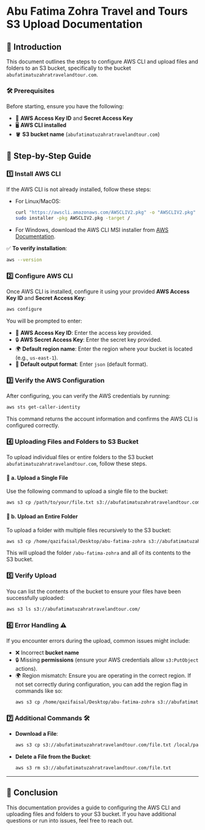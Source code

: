 # Abu Fatima Zohra Travel and Tours S3 Upload Documentation 

## 📄 Introduction
This document outlines the steps to configure AWS CLI and upload files and folders to an S3 bucket, specifically to the bucket `abufatimatuzahratravelandtour.com`.

### 🛠️ Prerequisites
Before starting, ensure you have the following:
- 🔑 **AWS Access Key ID** and **Secret Access Key**
- 🖥️ **AWS CLI installed**
- 🪣 **S3 bucket name** (`abufatimatuzahratravelandtour.com`)

## 📜 Step-by-Step Guide

### 1️⃣ Install AWS CLI
If the AWS CLI is not already installed, follow these steps:

- For Linux/MacOS:
  ```bash
  curl "https://awscli.amazonaws.com/AWSCLIV2.pkg" -o "AWSCLIV2.pkg"
  sudo installer -pkg AWSCLIV2.pkg -target /
  ```

- For Windows, download the AWS CLI MSI installer from [AWS Documentation](https://docs.aws.amazon.com/cli/latest/userguide/getting-started-install.html).

✅ **To verify installation**:
```bash
aws --version
```

### 2️⃣ Configure AWS CLI
Once AWS CLI is installed, configure it using your provided **AWS Access Key ID** and **Secret Access Key**:

```bash
aws configure
```

You will be prompted to enter:
- 🔑 **AWS Access Key ID**: Enter the access key provided.
- 🔒 **AWS Secret Access Key**: Enter the secret key provided.
- 🌍 **Default region name**: Enter the region where your bucket is located (e.g., `us-east-1`).
- 📝 **Default output format**: Enter `json` (default format).

### 3️⃣ Verify the AWS Configuration
After configuring, you can verify the AWS credentials by running:

```bash
aws sts get-caller-identity
```

This command returns the account information and confirms the AWS CLI is configured correctly.

### 4️⃣ Uploading Files and Folders to S3 Bucket

To upload individual files or entire folders to the S3 bucket `abufatimatuzahratravelandtour.com`, follow these steps.

#### 📂 a. Upload a Single File
Use the following command to upload a single file to the bucket:

```bash
aws s3 cp /path/to/your/file.txt s3://abufatimatuzahratravelandtour.com/
```

#### 📁 b. Upload an Entire Folder
To upload a folder with multiple files recursively to the S3 bucket:

```bash
aws s3 cp /home/qazifaisal/Desktop/abu-fatima-zohra s3://abufatimatuzahratravelandtour.com/ --recursive
```

This will upload the folder `/abu-fatima-zohra` and all of its contents to the S3 bucket.

### 5️⃣ Verify Upload
You can list the contents of the bucket to ensure your files have been successfully uploaded:

```bash
aws s3 ls s3://abufatimatuzahratravelandtour.com/
```

### 6️⃣ Error Handling ⚠️
If you encounter errors during the upload, common issues might include:
- ❌ Incorrect **bucket name**
- 🔒 Missing **permissions** (ensure your AWS credentials allow `s3:PutObject` actions).
- 🌍 Region mismatch: Ensure you are operating in the correct region. If not set correctly during configuration, you can add the region flag in commands like so:
  ```bash
  aws s3 cp /home/qazifaisal/Desktop/abu-fatima-zohra s3://abufatimatuzahratravelandtour.com/ --recursive --region us-east-1
  ```

### 7️⃣ Additional Commands 🛠️
- **Download a File**:
  ```bash
  aws s3 cp s3://abufatimatuzahratravelandtour.com/file.txt /local/path/file.txt
  ```
  
- **Delete a File from the Bucket**:
  ```bash
  aws s3 rm s3://abufatimatuzahratravelandtour.com/file.txt
  ```

---

## 🎉 Conclusion
This documentation provides a guide to configuring the AWS CLI and uploading files and folders to your S3 bucket. If you have additional questions or run into issues, feel free to reach out.
